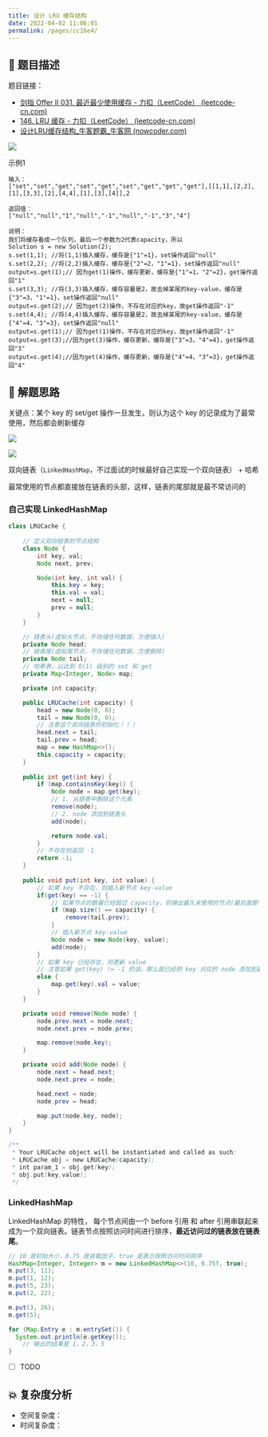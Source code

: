 ```yaml
---
title: 设计 LRU 缓存结构
date: 2022-04-02 11:06:01
permalink: /pages/cc16e4/
---
```

## 📃 题目描述

题目链接：

- [剑指 Offer II 031. 最近最少使用缓存 - 力扣（LeetCode） (leetcode-cn.com)](https://leetcode-cn.com/problems/OrIXps/)
- [146. LRU 缓存 - 力扣（LeetCode） (leetcode-cn.com)](https://leetcode-cn.com/problems/lru-cache/)
- [设计LRU缓存结构_牛客题霸_牛客网 (nowcoder.com)](https://www.nowcoder.com/practice/5dfded165916435d9defb053c63f1e84?tpId=295&tqId=2427094&ru=/exam/oj&qru=/ta/format-top101/question-ranking&sourceUrl=%2Fexam%2Foj%3Ftab%3D%E7%AE%97%E6%B3%95%E7%AF%87%26topicId%3D295)

![](https://cs-wiki.oss-cn-shanghai.aliyuncs.com/img/20220402110631.png)

示例1

```
输入：
["set","set","get","set","get","set","get","get","get"],[[1,1],[2,2],[1],[3,3],[2],[4,4],[1],[3],[4]],2

返回值：
["null","null","1","null","-1","null","-1","3","4"]

说明：
我们将缓存看成一个队列，最后一个参数为2代表capacity，所以
Solution s = new Solution(2);
s.set(1,1); //将(1,1)插入缓存，缓存是{"1"=1}，set操作返回"null"
s.set(2,2); //将(2,2)插入缓存，缓存是{"2"=2，"1"=1}，set操作返回"null"
output=s.get(1);// 因为get(1)操作，缓存更新，缓存是{"1"=1，"2"=2}，get操作返回"1"
s.set(3,3); //将(3,3)插入缓存，缓存容量是2，故去掉某尾的key-value，缓存是{"3"=3，"1"=1}，set操作返回"null" 
output=s.get(2);// 因为get(2)操作，不存在对应的key，故get操作返回"-1"
s.set(4,4); //将(4,4)插入缓存，缓存容量是2，故去掉某尾的key-value，缓存是{"4"=4，"3"=3}，set操作返回"null" 
output=s.get(1);// 因为get(1)操作，不存在对应的key，故get操作返回"-1"
output=s.get(3);//因为get(3)操作，缓存更新，缓存是{"3"=3，"4"=4}，get操作返回"3"
output=s.get(4);//因为get(4)操作，缓存更新，缓存是{"4"=4，"3"=3}，get操作返回"4"       
```

## 🔔 解题思路

关键点：某个 key 的 set/get 操作一旦发生，则认为这个 key 的记录成为了最常使用，然后都会刷新缓存

![](https://cs-wiki.oss-cn-shanghai.aliyuncs.com/img/20220402120707.png)

![](https://cs-wiki.oss-cn-shanghai.aliyuncs.com/img/20220402120729.png)

双向链表（`LinkedHashMap`，不过面试的时候最好自己实现一个双向链表） + 哈希

最常使用的节点都直接放在链表的头部，这样，链表的尾部就是最不常访问的

### 自己实现 LinkedHashMap


```java
class LRUCache {
    
    // 定义双向链表的节点结构
    class Node {
        int key, val;
        Node next, prev;

        Node(int key, int val) {
            this.key = key;
            this.val = val;
            next = null;
            prev = null;
        }
    }

    // 链表头(虚拟头节点，不存储任何数据，方便插入)
    private Node head;
    // 链表尾(虚拟尾节点，不存储任何数据，方便删除)
    private Node tail;
    // 哈希表，以达到 O(1) 级别的 set 和 get
    private Map<Integer, Node> map;

    private int capacity;

    public LRUCache(int capacity) {
        head = new Node(0, 0);
        tail = new Node(0, 0);
        // 注意这个双向链表的初始化！！！
        head.next = tail;
        tail.prev = head;
        map = new HashMap<>();
        this.capacity = capacity;
    }
    
    public int get(int key) {
        if (map.containsKey(key)) {
            Node node = map.get(key);
            // 1. 从链表中删除这个元素
            remove(node);
            // 2. node 添加到链表头
            add(node);

            return node.val;
        }
        // 不存在则返回 -1
        return -1;
    }
    
    public void put(int key, int value) {
        // 如果 key 不存在，则插入新节点 key-value
        if(get(key) == -1) {
            // 如果节点的数量已经超过 capacity，则弹出最久未使用的节点(最后面那个节点)
            if (map.size() == capacity) {
                remove(tail.prev);
            }
            // 插入新节点 key-value
            Node node = new Node(key, value);
            add(node);
        }
        // 如果 key 已经存在，则更新 value
        // 注意如果 get(key) != -1 的话，那么就已经把 key 对应的 node 添加到最前面了，我们这里只需要改下 value 的值就行
        else {
            map.get(key).val = value;
        }
    }

    private void remove(Node node) {
        node.prev.next = node.next;
        node.next.prev = node.prev;

        map.remove(node.key);
    }

    private void add(Node node) {
        node.next = head.next;
        node.next.prev = node;

        head.next = node;
        node.prev = head;

        map.put(node.key, node);
    }
}

/**
 * Your LRUCache object will be instantiated and called as such:
 * LRUCache obj = new LRUCache(capacity);
 * int param_1 = obj.get(key);
 * obj.put(key,value);
 */
```

### LinkedHashMap

LinkedHashMap 的特性， 每个节点间由一个 before 引用 和 after 引用串联起来成为一个双向链表。链表节点按照访问时间进行排序，**最近访问过的链表放在链表尾**。

```java
// 10 是初始大小，0.75 是装载因子，true 是表示按照访问时间排序
HashMap<Integer, Integer> m = new LinkedHashMap<>(10, 0.75f, true);
m.put(3, 11);
m.put(1, 12);
m.put(5, 23);
m.put(2, 22);

m.put(3, 26);
m.get(5);

for (Map.Entry e : m.entrySet()) {
  System.out.println(e.getKey());
    // 输出的结果是 1，2，3，5
}
```

- [ ] TODO

## 💥 复杂度分析

- 空间复杂度：
- 时间复杂度：

